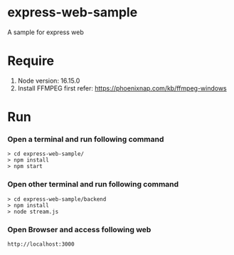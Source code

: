 # express-web-sample
A sample for express web

# Require
1. Node version: 16.15.0
2. Install FFMPEG first refer: https://phoenixnap.com/kb/ffmpeg-windows

# Run
### Open a terminal and run following command
```
> cd express-web-sample/
> npm install
> npm start
```

### Open other terminal and run following command
```
> cd express-web-sample/backend
> npm install
> node stream.js
```

### Open Browser and access following web
`http://localhost:3000`
